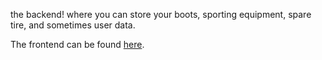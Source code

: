 the backend! where you can store your boots, sporting equipment, spare tire, and sometimes user data.

The frontend can be found [here](https://github.com/halented/dndeluxe-frontend).
